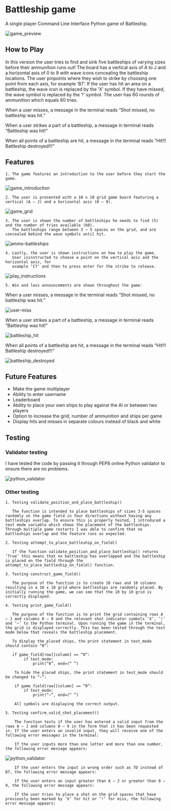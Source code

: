 # Battleship game

A single player Command Line Interface Python game of Battleship.

![game_preview](https://github.com/krigla3/battleships-game/blob/main/docs/game_preview.jpg)


## How to Play

In this version the user tries to find and sink five battleships of varying sizes before their ammunition runs out! The board has a vertical axis of A to J and a horizontal axis of 0 to 9 with wave icons concealing the battleship locations. The user pinpoints where they wish to strike by choosing one point from each axis, for example ‘B7’. If the user has hit an area on a battleship, the wave icon is replaced by the ‘X’ symbol. If they have missed, the wave symbol is replaced by the ‘!’ symbol. The user has 60 rounds of ammunition which equals 60 tries. 

When a user misses, a message in the terminal reads “Shot missed, no battleship was hit.”

When a user strikes a part of a battleship, a message in terminal reads “Battleship was hit!”

When all points of a battleship are hit, a message in the terminal reads “Hit!!! Battleship destroyed!!!”


## Features

    1. The game features an introduction to the user before they start the game.

![game_introduction](https://github.com/krigla3/battleships-game/blob/main/docs/game_introduction.jpg)

    2. The user is presented with a 10 x 10 grid game board featuring a vertical (A – J) and a horizontal axis (0 – 9).

![game_grid](https://github.com/krigla3/battleships-game/blob/main/docs/game_grid.jpg)

    3. The user is shown the number of battleships he needs to find (5) and the number of tries available (60). 
       The battleships range between 3 – 5 spaces on the grid, and are concealed behind the wave symbols until hit.

![ammo-battleships](https://github.com/krigla3/battleships-game/blob/main/docs/ammo-battleships.jpg)

    4. Lastly, the user is shown instructions on how to play the game. 
       User isinstructed to choose a point on the vertical axis and the horizontal axis, for
       example ‘C7’ and then to press enter for the strike to release.

![play_instructions](https://github.com/krigla3/battleships-game/blob/main/docs/play_instructions.jpg)

    5. Win and loss announcements are shown throughout the game:

When a user misses, a message in the terminal reads “Shot missed, no battleship was hit.”

![user-miss](https://github.com/krigla3/battleships-game/blob/main/docs/user-miss.gif)

When a user strikes a part of a battleship, a message in terminal reads “Battleship was hit!”

![battleship_hit](https://github.com/krigla3/battleships-game/blob/main/docs/battleship_hit.gif)

When all points of a battleship are hit, a message in the terminal reads “Hit!!! Battleship destroyed!!!”

![battleship_destroyed](https://github.com/krigla3/battleships-game/blob/main/docs/battleship_destroyed.gif)


## Future Features

* Make the game multiplayer
* Ability to enter username
* Leaderboard
* Ability to place your own ships to play against the AI or between two players
* Option to increase the grid, number of ammunition and ships per game
* Display hits and misses in separate colours instead of black and white


## Testing

### Validator testing

I have tested the code by passing it through PEP8 online Python validator to ensure there are no problems.

![python_validator](https://github.com/krigla3/battleships-game/blob/main/docs/python_validator.jpg)


### Other testing

    1. Testing validate_position_and_place_battleship()

       The function is intended to place battleships of sizes 3-5 spaces randomly on the game field in four directions without having any battleships overlap. To ensure this is properly tested, I introduced a test mode variable which shows the placement of the battleships. Through multiple game restarts I was able to confirm that no battleships overlap and the feature runs as expected.

    2. Testing attempt_to_place_battleship_on_field()

       If the function validate_position_and_place_battleship() returns ‘True’ this means that no battleship has overlapped and the battleship is placed on the field through the attempt_to_place_battleship_on_field() function.

    3. Testing construct_game_field()

       The purpose of the function is to create 10 rows and 10 columns resulting in a 10 x 10 grid where battleships are randomly placed. By initially running the game, we can see that the 10 by 10 grid is correctly displayed. 

    4. Testing print_game_field()

       The purpose of the function is to print the grid containing rows A – J and columns 0 – 9 and the relevant shot indicator symbols ‘X’, ‘!’ and ‘~’ to the Python terminal. Upon running the game in the terminal, the grid is displayed correctly. This has been tested through the test mode below that reveals the battleship placement.

       To display the placed ships, the print statement in test_mode should contain “0”:

       if game_field[row][column] == “0”:
            if test_mode:
                print(“0”, end=(“ ”)

        To hide the placed ships, the print statement in test_mode should be changed to “~”:

        if game_field[row][column] == “0”:
            if test_mode:
                print(“~”, end=(“ ”)

        All symbols are displaying the correct output.

    5. Testing confirm_valid_shot_placement()

        The function tests if the user has entered a valid input from the rows A – J and columns 0 – 9 in the form that it has been requested in. If the user enters an invalid input, they will receive one of the following error messages in the terminal:

        If the user inputs more than one letter and more than one number, the following error message appears:

![python_validator](https://github.com/krigla3/battleships-game/blob/main/docs/error_one.gif) 

        If the user enters the input in wrong order such as 7D instead of D7, the following error message appears:

<screenshot>

        If the user enters an input greater than A – J or greater than 0 – 9, the following error message appears:

<screenshot>

        If the user tries to place a shot on the grid spaces that have previously been marked by ‘X’ for hit or ‘!’ for miss, the following error message appears:

<screenshot>


    






















